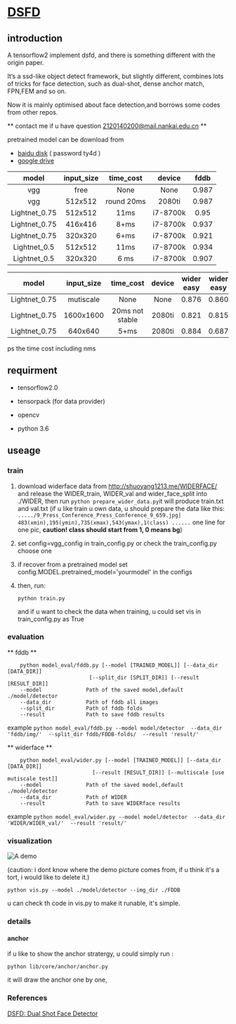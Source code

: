 # [DSFD](https://arxiv.org/abs/1810.10220?utm_source=feedburner&utm_medium=feed&utm_campaign=Feed%3A+arxiv%2FQSXk+%28ExcitingAds%21+cs+updates+on+arXiv.org%29)


## introduction

A tensorflow2 implement dsfd, and there is something different with the origin paper.

It‘s a ssd-like object detect framework, but slightly different,
combines lots of tricks for face detection, such as dual-shot, dense anchor match, FPN,FEM and so on.

Now it is mainly optimised about face detection,and borrows some codes from other repos.

** contact me if u have question 2120140200@mail.nankai.edu.cn **


pretrained model can be download from

+ [baidu disk](https://pan.baidu.com/s/1cUqnf9BwUVkCy0iT6EczKA) ( password ty4d )
+ [google drive](https://drive.google.com/drive/folders/1zCeXPdRPG6-4W8fqEl4uRD5ojHbDRH-o)



| model         |input_size| time_cost |   device   |fddb      |
| :------:      |:------:  |:------:   |   :------: |:------:  |
| vgg           |free      |None       |    None    | 0.987    |
| vgg           |512x512   |round 20ms |   2080ti   | 0.987    |
| Lightnet_0.75 |512x512   |11ms       |   i7-8700k | 0.95     |
| Lightnet_0.75 |416x416   |8+ms       |   i7-8700k | 0.937    |
| Lightnet_0.75 |320x320   |6+ms       |   i7-8700k | 0.921    |
| Lightnet_0.5  |512x512   |11ms       |   i7-8700k | 0.934    |
| Lightnet_0.5  |320x320   |6 ms       |   i7-8700k | 0.907    |

| model         |input_size| time_cost |   device   |wider easy|wider easy |wider easy |
| :------:      |:------:  |:------:   |   :------: |:------:  | :------:  | :------:  | 
| Lightnet_0.75 |mutiscale |None       |   None     | 0.876    |0.860      |0.714      |
| Lightnet_0.75 |1600x1600 |20ms not stable|2080ti  | 0.821    |0.815      |0.555      |
| Lightnet_0.75 |640x640   |5+ms       |   2080ti   | 0.884    |0.687      |0.287      |

ps the time cost including nms

## requirment

+ tensorflow2.0

+ tensorpack (for data provider)

+ opencv

+ python 3.6

## useage

### train
1. download widerface data from http://shuoyang1213.me/WIDERFACE/
and release the WIDER_train, WIDER_val and wider_face_split into ./WIDER, then run
```python prepare_wider_data.py```it will produce train.txt and val.txt
(if u like train u own data, u should prepare the data like this:
`...../9_Press_Conference_Press_Conference_9_659.jpg| 483(xmin),195(ymin),735(xmax),543(ymax),1(class) ......` 
one line for one pic, **caution! class should start from 1, 0 means bg**)

2. set config=vgg_config in train_config.py   or check the train_config.py choose one

3. if recover from a pretrained model  set config.MODEL.pretrained_model='yourmodel' in the configs

4. then, run:

   ```python train.py```
   
   and if u want to check the data when training, u could set vis in train_config.py as True



### evaluation
** fddb **
```
    python model_eval/fddb.py [--model [TRAINED_MODEL]] [--data_dir [DATA_DIR]]
                          [--split_dir [SPLIT_DIR]] [--result [RESULT_DIR]]
    --model              Path of the saved model,default ./model/detector
    --data_dir           Path of fddb all images
    --split_dir          Path of fddb folds
    --result             Path to save fddb results
 ```
    
example `python model_eval/fddb.py --model model/detector 
                                    --data_dir 'fddb/img/' 
                                    --split_dir fddb/FDDB-folds/ 
                                    --result 'result/' `
                                    
** widerface **
```
    python model_eval/wider.py [--model [TRAINED_MODEL]] [--data_dir [DATA_DIR]]
                           [--result [RESULT_DIR]] [--multiscale [use mutiscale test]]
    --model              Path of the saved model,default ./model/detector
    --data_dir           Path of WIDER
    --result             Path to save WIDERface results
 ```
example `python model_eval/wider.py --model model/detector 
                                    --data_dir 'WIDER/WIDER_val/' 
                                    --result 'result/' `


### visualization
![A demo](https://github.com/610265158/DSFD-tensorflow/blob/master/figures/res_screenshot_11.05.2019.png)

(caution: i dont know where the demo picture comes from, if u think it's a tort, i would like to delete it.)


`python vis.py --model ./model/detector --img_dir ./FDDB`

u can check th code in vis.py to make it runable, it's simple.




### details
#### anchor

if u like to show the anchor stratergy, u could simply run :

`python lib/core/anchor/anchor.py`


it will draw the anchor one by one,



### References
[DSFD: Dual Shot Face Detector](https://arxiv.org/abs/1810.10220?utm_source=feedburner&utm_medium=feed&utm_campaign=Feed%3A+arxiv%2FQSXk+%28ExcitingAds%21+cs+updates+on+arXiv.org%29)
